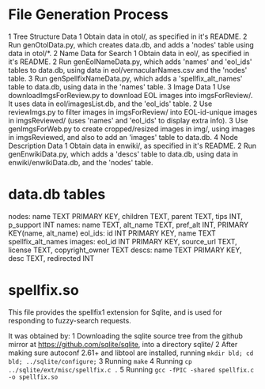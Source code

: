 File Generation Process
=======================

1   Tree Structure Data
    1   Obtain data in otol/, as specified in it's README.
    2   Run genOtolData.py, which creates data.db, and adds a 'nodes'
        table using data in otol/*.
2   Name Data for Search
    1   Obtain data in eol/, as specified in it's README.
    2   Run genEolNameData.py, which adds 'names' and 'eol\_ids' tables to data.db, 
        using data in eol/vernacularNames.csv and the 'nodes' table.
    3   Run genSpellfixNameData.py, which adds a 'spellfix\_alt\_names'
        table to data.db, using data in the 'names' table.
3   Image Data
    1   Use downloadImgsForReview.py to download EOL images into imgsForReview/.
        It uses data in eol/imagesList.db, and the 'eol_ids' table.
    2   Use reviewImgs.py to filter images in imgsForReview/ into EOL-id-unique
        images in imgsReviewed/ (uses 'names' and 'eol_ids' to display extra info).
    3   Use genImgsForWeb.py to create cropped/resized images in img/, using
        images in imgsReviewed, and also to add an 'images' table to data.db.
4   Node Description Data
    1   Obtain data in enwiki/, as specified in it's README.
    2   Run genEnwikiData.py, which adds a 'descs' table to data.db,
        using data in enwiki/enwikiData.db, and the 'nodes' table.

data.db tables
==============
nodes: name TEXT PRIMARY KEY, children TEXT, parent TEXT, tips INT, p\_support INT
names: name TEXT, alt\_name TEXT, pref\_alt INT, PRIMARY KEY(name, alt\_name)
eol\_ids: id INT PRIMARY KEY, name TEXT
spellfix\_alt\_names
images: eol\_id INT PRIMARY KEY, source\_url TEXT, license TEXT, copyright\_owner TEXT
descs: name TEXT PRIMARY KEY, desc TEXT, redirected INT

spellfix.so
===========

This file provides the spellfix1 extension for Sqlite, and
is used for responding to fuzzy-search requests.

It was obtained by:
1   Downloading the sqlite source tree from
    the github mirror at <https://github.com/sqlite/sqlite>,
    into a directory sqlite/
2   After making sure autoconf 2.61+ and libtool are installed,
    running `mkdir bld; cd bld; ../sqlite/configure;`
3   Running `make`
4   Running `cp ../sqlite/ext/misc/spellfix.c .`
5   Running `gcc -fPIC -shared spellfix.c -o spellfix.so`
